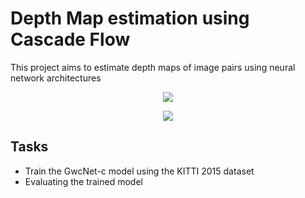 # Depth Map estimation using Cascade Flow
This project aims to estimate depth maps of image pairs using neural network architectures

<p align="center">
<img src="[https://i.imgur.com/ylzs0zA.gif](https://github.com/Bparui/Cascade-Net-Implementation/blob/main/Imgs/input.png)" align="Center">
</p>

<p align="center">
<img src="[https://i.imgur.com/ylzs0zA.gif](https://github.com/Bparui/Cascade-Net-Implementation/blob/main/Imgs/depthmap.png)" align="Center">
</p>

## Tasks
* Train the GwcNet-c model using the KITTI 2015 dataset
* Evaluating the trained model
